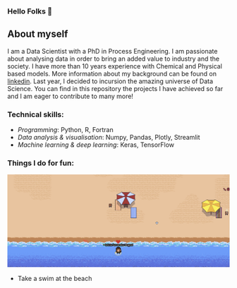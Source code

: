 ### Hello Folks 👋

## About myself

I am a Data Scientist with a PhD in Process Engineering. I am passionate about analysing data in order to bring an added value to industry and the society. I have more than 10 years experience with Chemical and Physical based models. More information about my background can be found on [linkedin](https://www.linkedin.com/in/leticia-fernandez-moguel-phd/). Last year, I decided to incursion the amazing universe of Data Science. You can find in this repository the projects I have achieved so far and I am eager to contribute to many more!

### Technical skills:


- *Programming*: Python, R, Fortran
- *Data analysis & visualisation*: Numpy, Pandas, Plotly, Streamlit
- *Machine learning & deep learning*: Keras, TensorFlow

### Things I do for fun:
  ![Beach](WiDS_beach.png)
- Take a swim at the beach



